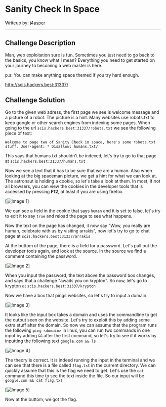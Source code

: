 # Sanity Check In Space

Writeup by: [j4asper](https://github.com/j4asper)

---

## Challenge Description

Man, web exploitation sure is fun. Sometimes you just need to go back to the basics, you know what I mean? Everything you need to get started on your journey to becoming a web master is here.

p.s: You can make anything space themed if you try hard enough.

http://scis.hackers.best:31337/

## Challenge Solution

Go to the given web adress, the first page we see is welcome message and a picture of a robot. The picture is a hint. Many websites use robots.txt to keep google or other search engines from indexing some pages. When going to the url `scis.hackers.best:31337/robots.txt` we see the following piece of text:

```Welcome to page two of Sanity Check in space, here's some robots.txt stuff. User-agent: * Disallow: humans.txt/```

This says that humans.txt shouldn't be indexed, let's try to go to that page at `scis.hackers.best:31337/humans.txt`

Now we see a text that it has to be sure that we are a human. Also when looking at the big spaceman picture, we get a hint for what we can look at. The astronaut is holding a cookie, so let's take a look at them. In most, if not all browsers, you can view the cookies in the developer tools that is accessed by pressing **F12**, at least if you are using firefox.

[![Image 1](./files/image1.PNG)]

We can see a field in the cookie that says `human` and it is set to false, let's try to edit it to say `true` and reload the page to see what happens.

Now the text on the page has changed, it now say "Wow, you really are human, celebrate with us by visiting arrakis", now let's try to go to chat page at `scis.hackers.best:31337/arrakis`

At the buttom of the page, there is a field for a password. Let's pull out the developer tools again, and look at the source. In the source we find a comment containing the password.

[![Image 2](./files/image2.PNG)]

When you input the password, the text above the password box changes, and says that a challenge "awaits you on krypton". So now, let's go to krypton at `scis.hackers.best:31337/krypton`

Now we have a box that pings websites, so let's try to input a domain.

[![Image 3](./files/image3.PNG)]

It looks like the input box takes a domain and uses the commandline to get the output seen on the website. Let's try to exploit this by adding some extra stuff after the domain. So now we can assume that the program runs the following `ping <domain>` in linux, you can run two commands in one input by adding `&&` after the first command, so let's try to see if it works by inputting the following text `google.com && ls`

[![Image 4](./files/image4.PNG)]

The theory is correct. It is indeed running the input in the terminal and we can see that there is a file called `flag.txt` in the current directory. We can quickly assume that this is the flag we need to get. Let's use the `cat` command this time to see the text inside the file. So our input will be `google.com && cat flag.txt`

[![Image 5](./files/image5.PNG)]

Now at the buttom, we got the flag.
